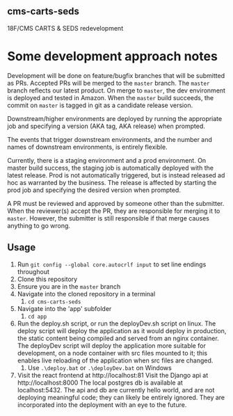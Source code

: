 ## cms-carts-seds

18F/CMS CARTS &amp; SEDS redevelopment

# Some development approach notes
Development will be done on feature/bugfix branches that will be submitted as PRs. Accepted PRs will be merged to the `master` branch.  The `master` branch reflects our latest product.  On merge to `master`, the dev environment is deployed and tested in Amazon.  When the `master` build succeeds, the commit on `master` is tagged in git as a candidate release version.

Downstream/higher environments are deployed by running the appropriate job and specifying a version (AKA tag, AKA release) when prompted.

The events that trigger downstream environments, and the number and names of downstream environments, is entirely flexible.

Currently, there is a staging environment and a prod environment.
On master build success, the staging job is automatically deployed with the latest release.
Prod is not automatically triggered, but is instead released ad hoc as warranted by the business.  The release is affected by starting the prod job and specifying the desired version when prompted.

A PR must be reviewed and approved by someone other than the submitter. When the reviewer(s) accept the PR, they are responsible for merging it to `master`. However, the submitter is still responsible if that merge causes anything to go wrong.

## Usage
1. Run `git config --global core.autocrlf input` to set line endings throughout
2. Clone this repository
3. Ensure you are in the `master` branch
4. Navigate into the cloned repository in a terminal
    1. `cd cms-carts-seds`
5. Navigate into the 'app' subfolder
    1. `cd app`
6. Run the deploy.sh script, or run the deployDev.sh script on linux.  The deploy script will deploy the application as it would deploy in production, the static content being compiled and served from an nginx container.  The deployDev script will deploy the application more suitable for development, on a node container with src files mounted to it; this enables live reloading of the application when src files are changed.
    1. Use `.\deploy.bat` or `.\deployDev.bat` on Windows
7. Visit the react frontend at http://localhost:81  Visit the Django api at http://localhost:8000  The local postgres db is available at localhost:5432.  The api and db are currently hello world, and are not deploying meaningful code; they can likely be entirely ignored.  They are incorporated into the deployment with an eye to the future.
